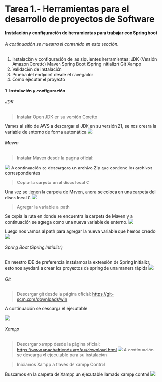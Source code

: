 # Tarea 1.- Herramientas para el desarrollo de proyectos de Software
####  Instalación y configuración de herramientas para trabajar con Spring boot

###### A continuación se muestra el contenido en esta sección:
1. Instalación y configuración de las siguientes herramientas:
		 JDK (Versión Amazon Coretto)
		 Maven
		 Spring Boot (Spring Initializr)
		 Git
		 Xampp
2. Validación de instalación
3. Prueba del endpoint desde el navegador
4. Como ejecutar el proyecto 

#### 1. Instalación y configuración 
###### JDK
>  Instalar Open JDK en su versión Coretto

Vamos al sitio de AWS a descargar el JDK en su versión 21, se nos creara la variable de entorno de forma automática
![](https://github.com/omaar-es/InicioSpring/blob/main/img/jdk.png?raw=true)

###### Maven

>  Instalar Maven desde la pagina oficial: 

![](https://github.com/omaar-es/InicioSpring/blob/main/img/maven.png?raw=true)
A continuación se descargara un archivo Zip que contiene los archivos correspondientes

> Copiar la carpeta en el disco local C

Una vez se tienen la carpeta de Maven, ahora se coloca en una carpeta del disco local C
![](https://github.com/omaar-es/InicioSpring/blob/main/img/MAVEN-ARCHIVO.png?raw=true)

> Agregar la variable al path

Se copia la ruta en donde se encuentra la carpeta de Maven y a continuación se agrega como una nueva variable de entorno. 
![](https://github.com/omaar-es/InicioSpring/blob/main/img/variableMaven.png?raw=true)

Luego nos vamos al path para agregar la nueva variable que hemos creado
![](https://github.com/omaar-es/InicioSpring/blob/main/img/AgregarPathMaven.png?raw=true)

###### Spring Boot (Spring Initializr)
En nuestro IDE de preferencia instalamos la extensión de Spring Initializr, esto nos ayudará a crear los proyectos de spring de una manera rápida
![](https://github.com/omaar-es/InicioSpring/blob/main/img/springInitializr.png?raw=true)

###### Git 
> Descargar git desde la página oficial: https://git-scm.com/downloads/win

A continuación se descarga el ejecutable.

![](https://github.com/omaar-es/InicioSpring/blob/main/img/GIT.png?raw=true)
###### Xampp
> Descargar xampp desde la página oficial: https://www.apachefriends.org/es/download.html
![](https://github.com/omaar-es/InicioSpring/blob/main/img/xampp.png?raw=true)
A continuación se descarga el ejecutable para su instalación

> Iniciamos Xampp a través de xampp Control

Buscamos en la carpeta de Xampp un ejecutable llamado xampp control
![](https://github.com/omaar-es/InicioSpring/blob/main/img/xamppControl.png?raw=true)
